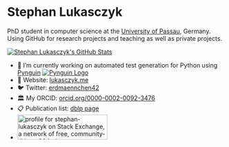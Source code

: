 # Stephan Lukasczyk

PhD student in computer science at the [University of Passau](https://www.uni-passau.de), Germany.
Using GitHub for research projects and teaching as well as private projects.

[![Stephan Lukasczyk's GitHub Stats](https://github-readme-stats.vercel.app/api?username=stephanlukasczyk&show_icons=true)](https://github.com/anuraghazra/github-readme-stats)

- 🔭 I’m currently working on automated test generation for Python using [Pynguin](https://github.com/se2p/pynguin)
  [![Pynguin Logo](https://raw.githubusercontent.com/se2p/pynguin/master/docs/source/_static/pynguin-logo.png)](https://github.com/se2p/pynguin)
- 💬 Website: [lukasczyk.me](https://www.lukasczyk.me)
- 🐦 Twitter: [erdmaennchen42](http://twitter.com/erdmaennchen42)
- 🏛 My ORCID: [orcid.org/0000-0002-0092-3476](https://orcid.org/0000-0002-0092-3476)
- 📋 Publication list: [dblp page](https://dblp.uni-trier.de/pid/256/6133.html)
- <a href="https://stackexchange.com/users/1489512"><img src="https://stackexchange.com/users/flair/1489512.png" width="208" height="58" alt="profile for stephan-lukasczyk on Stack Exchange, a network of free, community-driven Q&amp;A sites" title="profile for stephan-lukasczyk on Stack Exchange, a network of free, community-driven Q&amp;A sites"></a>
<!--
- 🌱 I’m currently learning ...
- 👯 I’m looking to collaborate on ...
- 🤔 I’m looking for help with ...
- 💬 Ask me about ...
- 📫 How to reach me: ...
- 😄 Pronouns: ...
- ⚡ Fun fact: ...
-->
